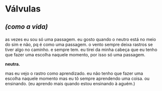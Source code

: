 # Válvulas
## _(como a vida)_  </p>
as vezes eu sou só uma passagem.
eu gosto quando o neutro está no meio do sim e não, pq é como uma passagem.
o vento sempre deixa rastros se tiver algo no caminho. e sempre tem.
eu tirei da minha cabeça que eu tenho que fazer uma escolha naquele momento, por isso só uma passagem.</p>

**neutra.** </p>

mas eu vejo o rastro como aprendizado. eu não tenho que fazer uma escolha naquele momento mas eu tô sempre aprendendo uma coisa.
ou ensinando.
(eu aprendo mais quando estou ensinando à aguém.)
